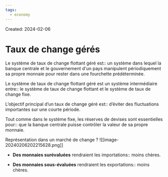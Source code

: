 ```yaml
---
tags:
  - economy
---
```

Created: 2024-02-06

# Taux de change gérés

Le système de taux de change flottant géré est:: un système dans lequel la banque centrale et le gouvernement d'un pays manipulent périodiquement sa propre monnaie pour rester dans une fourchette prédéterminée.
<!--SR:!2024-03-11,10,170-->

Le système de taux de change flottant géré est un système intermédiaire entre:: le système de taux de change flottant et le système de taux de change fixe.
<!--SR:!2024-03-05,11,210-->

L’objectif principal d’un taux de change géré est:: d’éviter des fluctuations importantes sur une courte période.
<!--SR:!2024-03-25,26,230-->

Tout comme dans le système fixe, les réserves de devises sont essentielles pour:: que la banque centrale puisse contrôler la valeur de sa propre monnaie.
<!--SR:!2024-03-07,9,210-->


Représentation dans un marché de change
?
![[image-20240206202215628.png]]
<!--SR:!2024-03-17,20,230-->

- **Des monnaies surévaluées** rendraient les importations:: moins chères.
<!--SR:!2024-03-14,22,250-->
- **Des monnaies sous-évaluées** rendraient les exportations:: moins chères.
<!--SR:!2024-03-06,16,250-->